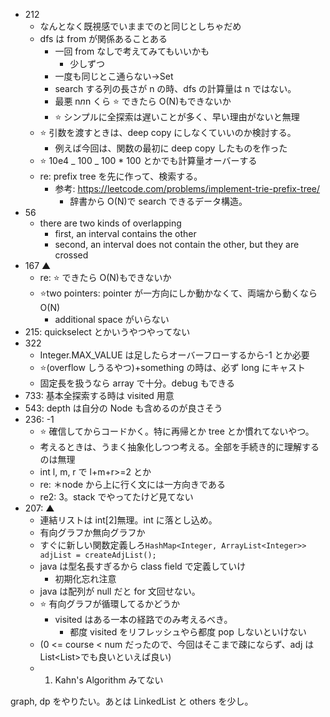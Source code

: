 - 212
  - なんとなく既視感でいままでのと同じとしちゃだめ
  - dfs は from が関係あることある
    - 一回 from なしで考えてみてもいいかも
      - 少しずつ
    - 一度も同じとこ通らない->Set
    - search する列の長さが n の時、dfs の計算量は n ではない。
    - 最悪 n*n*n くら ⭐️ できたら O(N)もできないか
    - ⭐️ シンプルに全探索は遅いことが多く、早い理由がないと無理
  - ⭐️ 引数を渡すときは、deep copy にしなくていいのか検討する。
    - 例えば今回は、関数の最初に deep copy したものを作った
  - ⭐️ 10e4 _ 100 _ 100 \* 100 とかでも計算量オーバーする
  - re: prefix tree を先に作って、検索する。
    - 参考: https://leetcode.com/problems/implement-trie-prefix-tree/
      - 辞書から O(N)で search できるデータ構造。
- 56
  - there are two kinds of overlapping
    - first, an interval contains the other
    - second, an interval does not contain the other, but they are crossed
- 167 ▲
  - re: ⭐️ できたら O(N)もできないか
  - ⭐️two pointers: pointer が一方向にしか動かなくて、両端から動くなら O(N)
    - additional space がいらない
- 215: quickselect とかいうやつやってない
- 322
  - Integer.MAX_VALUE は足したらオーバーフローするから-1 とか必要
  - ⭐️(overflow しうるやつ)+something の時は、必ず long にキャスト
  - 固定長を扱うなら array で十分。debug もできる
- 733: 基本全探索する時は visited 用意
- 543: depth は自分の Node も含めるのが良さそう
- 236: -1
  - ⭐️ 確信してからコードかく。特に再帰とか tree とか慣れてないやつ。
  - 考えるときは、うまく抽象化しつつ考える。全部を手続き的に理解するのは無理
  - int l, m, r で l+m+r>=2 とか
  - re: ＊node から上に行く文には一方向きである
  - re2: 3。stack でやってたけど見てない
- 207: ▲
  - 連結リストは int[2]無理。int に落とし込め。
  - 有向グラフか無向グラフか
  - すぐに新しい関数定義しろ`HashMap<Integer, ArrayList<Integer>> adjList = createAdjList();`
  - java は型名長すぎるから class field で定義していけ
    - 初期化忘れ注意
  - java は配列が null だと for 文回せない。
  - ⭐️ 有向グラフが循環してるかどうか
    - visited はある一本の経路でのみ考えるべき。
      - 都度 visited をリフレッシュやら都度 pop しないといけない
  - (0 <= course < num だったので、今回はそこまで疎にならず、adj は List<List<Integer>>でも良いといえば良い)
  - 1. Kahn's Algorithm みてない

graph, dp をやりたい。あとは LinkedList と others を少し。
